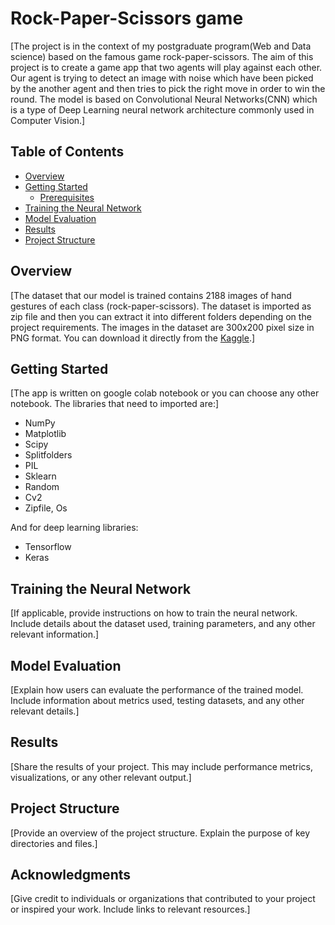 # Rock-Paper-Scissors game

[The project is in the context of my postgraduate program(Web and Data science) based on the famous game rock-paper-scissors. The aim of this project is to create a game app that two agents will play against each other. Our agent is trying to detect an image with noise which have been picked by the another agent and then tries to pick the right move in order to win the round. The model is based on Convolutional Neural Networks(CNN) which is a type of Deep Learning neural network architecture commonly used in Computer Vision.]

## Table of Contents
- [Overview](#overview)
- [Getting Started](#getting-started)
  - [Prerequisites](#prerequisites)
- [Training the Neural Network](#training-the-neural-network)
- [Model Evaluation](#model-evaluation)
- [Results](#results)
- [Project Structure](#project-structure)

## Overview

[The dataset that our model is trained contains 2188 images of hand gestures of each class (rock-paper-scissors). The dataset is imported as zip file and then you can extract it into different folders depending on the project requirements. The images in the dataset are 300x200 pixel size in PNG format. You can download it directly from the [Kaggle](https://www.kaggle.com/datasets/drgfreeman/rockpaperscissors).]

## Getting Started

[The app is written on google colab notebook or you can choose any other notebook. The libraries that need to imported are:]

- NumPy
- Matplotlib
- Scipy
- Splitfolders
- PIL
- Sklearn
- Random
- Cv2
- Zipfile, Os

And for deep learning libraries:
- Tensorflow
- Keras

## Training the Neural Network

[If applicable, provide instructions on how to train the neural network. Include details about the dataset used, training parameters, and any other relevant information.]

## Model Evaluation

[Explain how users can evaluate the performance of the trained model. Include information about metrics used, testing datasets, and any other relevant details.]

## Results

[Share the results of your project. This may include performance metrics, visualizations, or any other relevant output.]

## Project Structure

[Provide an overview of the project structure. Explain the purpose of key directories and files.]


## Acknowledgments

[Give credit to individuals or organizations that contributed to your project or inspired your work. Include links to relevant resources.]


